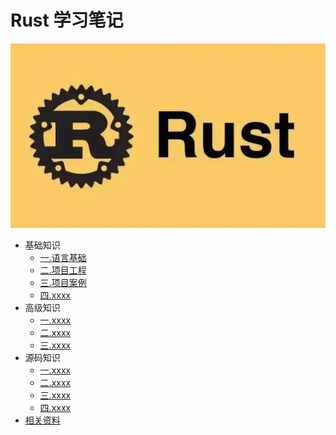 # Rust 学习笔记

![](./src/.vuepress/public/home.png)

- 基础知识
  - [一.语言基础](https://zhoubichuan.com/web-rust/base/engine/1.index.html)
  - [二.项目工程](https://zhoubichuan.com/web-rust/base/project/1.index.html)
  - [三.项目案例](https://zhoubichuan.com/web-rust/base/rust/1.index.html)
  - [四.xxxx](https://zhoubichuan.com/web-rust/base/vue3.x/1.index.html)
- 高级知识
  - [一.xxxx](https://zhoubichuan.com/web-rust/senior/component/1.index.html)
  - [二.xxxx](https://zhoubichuan.com/web-rust/senior/typescript/1.index.html)
  - [三.xxxx](https://zhoubichuan.com/web-rust/senior/deploy/1.index.html)
- 源码知识
  - [一.xxxx](https://zhoubichuan.com/web-rust/source/vue-cli2.x/1.index.html)
  - [二.xxxx](https://zhoubichuan.com/web-rust/source/rust/1.index.html)
  - [三.xxxx](https://zhoubichuan.com/web-rust/source/vue-router3.x/1.index.html)
  - [四.xxxx](https://zhoubichuan.com/web-rust/source/vuex3.x/1.index.html)
- [相关资料](https://zhoubichuan.com/web-rust/source/vuex4.x/1.index.html)
